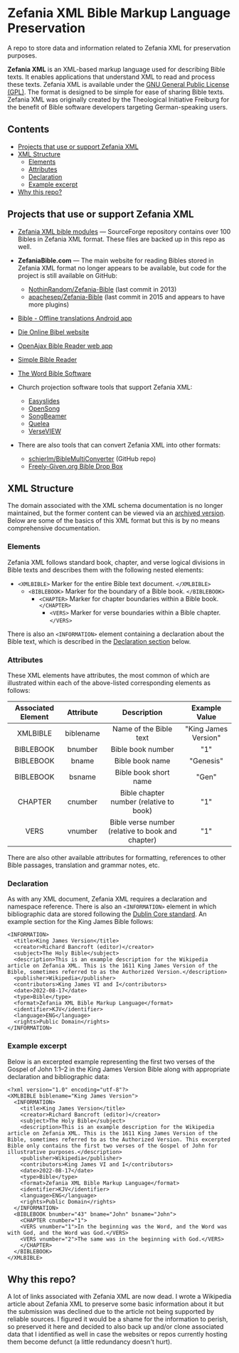 # Zefania XML Bible Markup Language Preservation

A repo to store data and information related to Zefania XML for preservation purposes.

**Zefania XML** is an XML-based markup language used for describing Bible texts. It enables applications that understand XML to read and process these texts. Zefania XML is available under the [GNU General Public License (GPL)](https://github.com/biblenerd/Zefania-XML-Preservation/blob/main/LICENSE). The format is designed to be simple for ease of sharing Bible texts. Zefania XML was originally created by the Theological Initiative Freiburg for the benefit of Bible software developers targeting German-speaking users.


## Contents

- [Projects that use or support Zefania XML](#projects-that-use-or-support-zefania-xml)
- [XML Structure](#xml-structure)
  - [Elements](#elements)
  - [Attributes](#attributes)
  - [Declaration](#declaration)
  - [Example excerpt](#example-excerpt)
- [Why this repo?](#why-this-repo)


## Projects that use or support Zefania XML

- [Zefania XML bible modules](https://sourceforge.net/projects/zefania-sharp/) &mdash; SourceForge repository contains over 100 Bibles in Zefania XML format. These files are backed up in this repo as well.

- **ZefaniaBible.com** &mdash; The main website for reading Bibles stored in Zefania XML format no longer appears to be available, but code for the project is still available on GitHub:
  - [NothinRandom/Zefania-Bible](https://github.com/NothinRandom/Zefania-Bible) (last commit in 2013)
  - [apachesep/Zefania-Bible](https://github.com/apachesep/Zefania-Bible) (last commit in 2015 and appears to have more plugins)

- [Bible - Offline translations Android app](https://play.google.com/store/apps/details?id=sk.nosal.matej.bible)

- [Die Online Bibel website](http://dieonlinebibel.de/)

- [OpenAjax Bible Reader web app](https://www.mathertel.de/AJAXEngine/S03_AJAXControls/BiblePage.aspx#version=&book=&chapter=)

- [Simple Bible Reader](https://trumpet-call.org/simplebiblereader/)

- [The Word Bible Software](https://www.theword.net/index.php)

- Church projection software tools that support Zefania XML:
  - [Easyslides](https://www.easyslides.com/main/v5/bibles/)
  - [OpenSong](http://www.opensong.org/home/download#bibles)
  - [SongBeamer](https://www.songbeamer.com/software.htm)
  - [Quelea](https://quelea.org/)
  - [VerseVIEW](http://verseview.info/verseview/?p=951)

- There are also tools that can convert Zefania XML into other formats:
  - [schierlm/BibleMultiConverter](https://github.com/schierlm/BibleMultiConverter) (GitHub repo)
  - [Freely-Given.org Bible Drop Box](https://freely-given.org/Software/BibleDropBox/)
  

## XML Structure

The domain associated with the XML schema documentation is no longer maintained, but the former content can be viewed via an [archived version](https://web.archive.org/web/20180730154206/http://bgfdb.de/zefaniaxml/bml/). Below are some of the basics of this XML format but this is by no means comprehensive documentation.

### Elements

Zefania XML follows standard book, chapter, and verse logical divisions in Bible texts and describes them with the following nested elements:

- `<XMLBIBLE>` Marker for the entire Bible text document. `</XMLBIBLE>`
  - `<BIBLEBOOK>` Marker for the boundary of a Bible book. `</BIBLEBOOK>`
    - `<CHAPTER>`  Marker for chapter boundaries within a Bible book. `</CHAPTER>`
      - `<VERS>` Marker for verse boundaries within a Bible chapter. `</VERS>`

There is also an `<INFORMATION>` element containing a declaration about the Bible text, which is described in the [Declaration section](#declaration) below. 

### Attributes

These XML elements have attributes, the most common of which are illustrated within each of the above-listed corresponding elements as follows: 

**Associated Element**|**Attribute**|**Description**|**Example Value**
:-----:|:-----:|:-----:|:-----:
XMLBIBLE |biblename |Name of the Bible text |"King James Version"
BIBLEBOOK |bnumber |Bible book number |"1"
BIBLEBOOK |bname |Bible book name |"Genesis"
BIBLEBOOK |bsname |Bible book short name |"Gen"
CHAPTER |cnumber |Bible chapter number (relative to book) |"1"
VERS |vnumber |Bible verse number (relative to book and chapter) |"1"

There are also other available attributes for formatting, references to other Bible passages, translation and grammar notes, etc. 

### Declaration

As with any XML document, Zefania XML requires a declaration and namespace reference. There is also an `<INFORMATION>` element in which bibliographic data are stored following the [Dublin Core standard](https://www.dublincore.org/specifications/dublin-core/dcmi-terms/). An example <INFORMATION> section for the King James Bible follows:

    <INFORMATION>
      <title>King James Version</title>
      <creator>Richard Bancroft (editor)</creator>
      <subject>The Holy Bible</subject>
      <description>This is an example description for the Wikipedia article on Zefania XML. This is the 1611 King James Version of the Bible, sometimes referred to as the Authorized Version.</description>
      <publisher>Wikipedia</publisher>
      <contributors>King James VI and I</contributors>
      <date>2022-08-17</date>
      <type>Bible</type>
      <format>Zefania XML Bible Markup Language</format>
      <identifier>KJV</identifier>
      <language>ENG</language>
      <rights>Public Domain</rights>
    </INFORMATION>

### Example excerpt

Below is an excerpted example representing the first two verses of the Gospel of John 1:1–2 in the King James Version Bible along with appropriate declaration and bibliographic data: 

    <?xml version="1.0" encoding="utf-8"?>
    <XMLBIBLE biblename="King James Version">
      <INFORMATION>
        <title>King James Version</title>
        <creator>Richard Bancroft (editor)</creator>
        <subject>The Holy Bible</subject>
        <description>This is an example description for the Wikipedia article on Zefania XML. This is the 1611 King James Version of the Bible, sometimes referred to as the Authorized Version. This excerpted Bible only contains the first two verses of the Gospel of John for illustrative purposes.</description>
        <publisher>Wikipedia</publisher>
        <contributors>King James VI and I</contributors>
        <date>2022-08-17</date>
        <type>Bible</type>
        <format>Zefania XML Bible Markup Language</format>
        <identifier>KJV</identifier>
        <language>ENG</language>
        <rights>Public Domain</rights>
      </INFORMATION>
      <BIBLEBOOK bnumber="43" bname="John" bsname="John">
        <CHAPTER cnumber="1">
        <VERS vnumber="1">In the beginning was the Word, and the Word was with God, and the Word was God.</VERS>
        <VERS vnumber="2">The same was in the beginning with God.</VERS>
        </CHAPTER>
      </BIBLEBOOK>
    </XMLBIBLE>


## Why this repo?

A lot of links associated with Zefania XML are now dead. I wrote a Wikipedia article about Zefania XML to preserve some basic information about it but the submission was declined due to the article not being supported by reliable sources. I figured it would be a shame for the information to perish, so preserved it here and decided to also back up and/or clone associated data that I identified as well in case the websites or repos currently hosting them become defunct (a little redundancy doesn't hurt).
